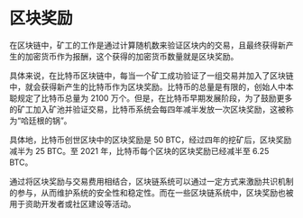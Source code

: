 # 区块奖励

在区块链中，矿工的工作是通过计算随机数来验证区块内的交易，且最终获得新产生的加密货币作为报酬，这个获得的加密货币数量就是区块奖励。

具体来说，在比特币区块链中，每当一个矿工成功验证了一组交易并加入了区块链中，就会获得新产生的比特币作为区块奖励。比特币的总量是有限的，创始人中本聪规定了比特币总量为 2100 万个。但是，在比特币早期发展阶段，为了鼓励更多的矿工加入矿池并验证交易，比特币系统会每四年减半发放一次区块奖励，这被称为“哈廷根的锅”。

具体地，比特币创世区块中的区块奖励是 50 BTC，经过四年的挖矿后，区块奖励减半为 25 BTC。至 2021 年，比特币每个区块的区块奖励已经减半至 6.25 BTC。

通过将区块奖励与交易费用相结合，区块链系统可以通过一定方式来激励共识机制的参与，从而维护系统的安全性和稳定性。而在一些区块链系统中，区块奖励也被用于资助开发者或社区建设等活动。